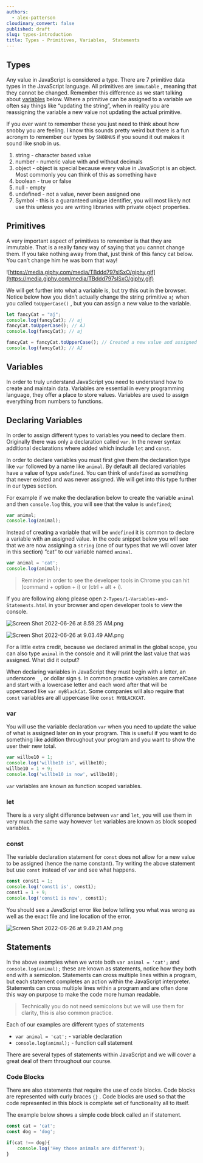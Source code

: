 ```yaml
---
authors:
  - alex-patterson
cloudinary_convert: false
published: draft
slug: types-introduction
title: Types - Primitives, Variables,  Statements
---
```


## Types

Any value in JavaScript is considered a type. There are 7 primitive data types in the JavaScript language. All primitives are `immutable` , meaning that they cannot be changed. Remember this difference as we start talking about [variables](Types%20-%20Primitives,%20Variables,%20Statements%20b48f188f683c4f7a94c40b626576c35c.md) below. Where a primitive can be assigned to a variable we often say things like “updating the string”, when in reality you are reassigning the variable a new value not updating the actual primitive.

If you ever want to remember these you just need to think about how snobby you are feeling. I know this sounds pretty weird but there is a fun acronym to remember our types by `SNOBNUS` if you sound it out makes it sound like snob in us.

1. string - character based value
2. number - numeric value with and without decimals
3. object - object is special because every value in JavaScript is an object. Most commonly you can think of this as something have 
4. boolean - true or false
5. null - empty
6. undefined - not a value, never been assigned one
7. Symbol - this is a guaranteed unique identifier, you will most likely not use this unless you are writing libraries with private object properties.

## Primitives

A very important aspect of primitives to remember is that they are immutable. That is a really fancy way of saying that you cannot change them. If you take nothing away from that, just think of this fancy cat below. You can’t change him he was born that way!

![https://media.giphy.com/media/TBddd797slSxO/giphy.gif](https://media.giphy.com/media/TBddd797slSxO/giphy.gif)

We will get further into what a variable is, but try this out in the browser. Notice below how you didn’t actually change the string primitive `aj` when you called `toUpperCase()` , but you can assign a new value to the variable.

```jsx
let fancyCat = "aj";
console.log(fancyCat); // aj
fancyCat.toUpperCase(); // AJ
console.log(fancyCat); // aj

fancyCat = fancyCat.toUpperCase(); // Created a new value and assigned    
console.log(fancyCat); // AJ
```

## Variables

In order to truly understand JavaScript you need to understand how to create and maintain data. Variables are essential in every programming language, they offer a place to store values. Variables are used to assign everything from numbers to functions.

## Declaring Variables

In order to assign different types to variables you need to declare them. Originally there was only a declaration called `var`. In the newer syntax additional declarations where added which include `let` and `const`. 

In order to declare variables you must first give them the declaration type like `var` followed by a name like `animal`. By default all declared variables have a value of type `undefined`. You can think of `undefined` as something that never existed and was never assigned. We will get into this type further in our types section.

For example if we make the declaration below to create the variable `animal` and then `console.log` this, you will see that the value is `undefined`;

```jsx
var animal;
console.log(animal);
```

Instead of creating a variable that will be `undefined` it is common to declare a variable with an assigned value. In the code snippet below you will see that we are now assigning a `string` (one of our types that we will cover later in this section) ”cat” to our variable named `animal`.

```jsx
var animal = 'cat';
console.log(animal);
```

> Reminder in order to see the developer tools in Chrome you can hit (command + option + i) or (ctrl + alt + i).
> 

If you are following along please open `2-Types/1-Variables-and-Statements.html` in your browser and open developer tools to view the console.

![Screen Shot 2022-06-26 at 8.59.25 AM.png](https://media.codingcat.dev/image/upload/v1657636588/main-codingcatdev-photo/e008446b-a75c-415d-9ddf-1b8ed3b8ddff.png)

![Screen Shot 2022-06-26 at 9.03.49 AM.png](https://media.codingcat.dev/image/upload/v1657636589/main-codingcatdev-photo/9cc6cb8e-d1b6-48a6-898f-2c04f1660340.png)

For a little extra credit, because we declared animal in the global scope, you can also type `animal` in the console and it will print the last value that was assigned. What did it output? 

When declaring variables in JavaScript they must begin with a letter, an underscore `_` , or dollar sign `$`. In common practice variables are camelCase and start with a lowercase letter and each word after that will be uppercased like `var myBlackCat`. Some companies will also require that `const` variables are all uppercase like `const MYBLACKCAT`. 

### var

You will use the variable declaration `var` when you need to update the value of what is assigned later on in your program. This is useful if you want to do something like addition throughout your program and you want to show the user their new total.

```jsx
var willbe10 = 1;
console.log('willbe10 is', willbe10); 
willbe10 = 1 + 9;
console.log('willbe10 is now', willbe10); 
```

`var` variables are known as function scoped variables.

### let

There is a very slight difference between `var` and `let`, you will use them in very much the same way however `let` variables are known as block scoped variables. 

### const

The variable declaration statement for `const` does not allow for a new value to be assigned (hence the name constant). Try writing the above statement but use `const` instead of `var` and see what happens.

```jsx
const const1 = 1;
console.log('const1 is', const1); 
const1 = 1 + 9;
console.log('const1 is now', const1);
```

You should see a JavaScript error like below telling you what was wrong as well as the exact file and line location of the error.

![Screen Shot 2022-06-26 at 9.49.21 AM.png](https://media.codingcat.dev/image/upload/v1657636589/main-codingcatdev-photo/4fc885bf-8926-4bd1-9689-7097ffb87f8f.png)

## Statements

In the above examples when we wrote both `var animal = 'cat';` and `console.log(animal);` these are known as statements, notice how they both end with a semicolon. Statements can cross multiple lines within a program, but each statement completes an action within the JavaScript interpreter. Statements can cross multiple lines within a program and are often done this way on purpose to make the code more human readable.

> Technically you do not need semicolons but we will use them for clarity, this is also common practice.
> 

Each of our examples are different types of statements

- `var animal = 'cat';`  - variable declaration
- `console.log(animal);` - function call statement

There are several types of statements within JavaScript and we will cover a great deal of them throughout our course.

### Code Blocks

There are also statements that require the use of code blocks. Code blocks are represented with curly braces `{}` . Code blocks are used so that the code represented in this block is complete set of functionality all to itself.

The example below shows a simple code block called an if statement.

```jsx
const cat = 'cat';
const dog = 'dog';

if(cat !== dog){
	console.log('Hey those animals are different');
}
```